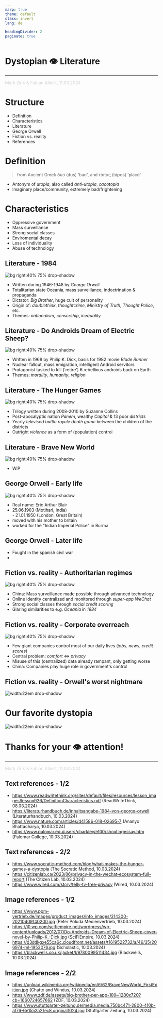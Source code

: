 ```yaml
---
marp: true
theme: default
class: invert
lang: de

headingDivider: 2
paginate: true
---
```


# Dystopian 👁️ Literature

<hr />
<span style="color: lightgrey;">Mark Zink & Fabian Albert, 11.03.2024</span>

# Structure

- Definition
- Characteristics
- Literature
- George Orwell
- Fiction vs. reality
- References

# Definition

> from Ancient Greek δυσ (dus) 'bad', and τόπος (tópos) 'place'

- Antonym of *utopia*, also called *anti-utopia*, *cacotopia*
- Imaginary place/community, extremely bad/frightening

# Characteristics

- Oppressive government
- Mass surveillance
- Strong social classes
- Enviromental decay
- Loss of individuality
- Abuse of technology

## Literature - 1984

<!--
Notizen:
- Protagonist: Winston Smith, Rebell der letztendlich gehirngewaschen wird
- Heutzutage (z.B. im Sinne der Corona-Maßnahmen) gerne umhergeschmissen

Wörter:
- cult of personality: Persönlichkeitskult
- doublethink: Zwiedenken (zwischen Wahrheiten hin-/herschalten)
- thoughtcrime: Gedankenverbrechen
-->

![bg right:40% 75% drop-shadow](assets/books/1984.jpg)

- Written during 1946-1948 by *George Orwell*
- Totalitarian state Oceania, mass surveillance, indoctrination & propaganda
- Dictator: *Big Brother*, huge cult of personality
- Origin of: *doublethink*, *thoughtcrime*, *Ministry of Truth*, *Thought Police*, etc.
- Themes: *nationalism*, *censorship*, *inequality*

## Literature - Do Androids Dream of Electric Sheep?

<!--
Notizen:
- Protagonist: Rick Deckard, hunter
- Androids portrayed as more human(e) than humans

Wörter:
- fallout: Auswirkungen
- servitors: Diener
-->

![bg right:40% 75% drop-shadow](assets/books/do_androids_dream.jpg)

- Written in 1968 by Philip K. Dick, basis for 1982 movie *Blade Runner*
- Nuclear fallout, mass emigration, intelligent Android servitors
- Protagonist tasked to kill ('retire') 6 rebellious androids back on Earth
- Themes: *morality*, *humanity*, *religion*

## Literature - The Hunger Games

<!--
Notizen:
- Propaganda-Aspekt ähnlich 1984
- Aber: Gewalt statt indirekterer Kontrolle

Wörter:
- televised: im Fernsehen ausgestrahlt
- outright: (einfach) offen
-->

![bg right:40% 75% drop-shadow](assets/books/the_hunger_games.jpg)

- Trilogy written during 2008-2010 by Suzanne Collins
- Post-apocalyptic nation *Panem*, wealthy *Capitol* & 13 poor *districts*
- Yearly *televised battle royale death game* between the children of the districts
- Outright *violence* as a form of (population) control

## Literature - Brave New World

![bg right:40% 75% drop-shadow](assets/books/brave_new_world.jpg)

- WIP

## George Orwell - Early life

<!-- 
Born 1903 in British India
moved to England with his mother, privileged education, dropped out of uni
worked for the Indian Imperial Police in Burma
moved back to britain
-->

![bg right:40% 75% drop-shadow](assets/authors/orwell.jpg)

- Real name: Eric Arthur Blair
- 25.06.1903 (Motihari, India) <br /> - 21.01.1950 (London, Great Britain)
- moved with his mother to britain
- worked for the "Indian Imperial Police" in Burma

## George Orwell - Later life

<!-- 
Some racism can be found, "yellow faces", witnessing tortures and not doing anything or quitting (Killing an elephant)
Shooting an elephant
-->

- Fought in the spanish civil war
- 

## Fiction vs. reality - Authoritarian regimes

<!--
Notizen:
- WeChat als Chat-App & Zahlungsmittel
- Beispiel: 'Tiananmen Square 1989'

Wörter:
- glaring: auffallend
-->

![bg right:40% 75% drop-shadow](assets/reality/surveillance.jpg)

- China: Mass surveillance made possible through advanced technology
- Online identity centralized and monitored through *super-app WeChat*
- Strong social classes through *social credit scoring*
- Glaring similarities to e.g. *Oceania* in *1984*

## Fiction vs. reality - Corporate overreach

<!--
Notizen:
- Tendenz: Privatssphäre für Komfort abzugeben
- Abhängigkeit (auch Staats-OPSEC) an externe Unternehmen
- Zu wenig Inzentiven für gute Datensicherheit
- Fragwürdige Moral der Unternehmen, Profit über alles

Wörter:
- rampant: massiv verbreitet
-->

![bg right:40% 75% drop-shadow](assets/reality/data_kraken.jpg)

- Few giant companies control most of our daily lives (*jobs*, *news*, *credit scores*)
- Central problem: *comfort* <=> *privacy*
- Misuse of this (centralized) data already rampant, only getting worse
- China: Companies play huge role in government's control

## Fiction vs. reality - Orwell's worst nightmare

<!--
Notizen:
- TV der Firma Telly, für erste 500.000 Menschen 'kostenlos'
- Spioniert offen Benutzer aus, Kamera & Mikro dabei
- Orwells Perspektive: Menschen stellen freiwillig Abhörgerät ins Zimmer

Wörter:
- bugging device: Abhörgerät
-->

![width:22em drop-shadow](assets/reality/free_tv_spy.png)

# Our favorite dystopia

![width:22em drop-shadow](assets/classroom.jpg)

# Thanks for your 👁️ attention!

<hr />
<span style="color: lightgrey;">Mark Zink & Fabian Albert, 11.03.2024</span>

## Text references - 1/2

- https://www.readwritethink.org/sites/default/files/resources/lesson_images/lesson926/DefinitionCharacteristics.pdf (ReadWriteThink, 08.03.2024)
- https://literaturhandbuch.de/inhaltsangabe-1984-von-george-orwell (Literaturhandbuch, 10.03.2024)
- https://www.nature.com/articles/d41586-018-02695-7 (Ananyo Bhattacharya, 10.03.2024)
- https://www.palomar.edu/users/cbarkley/e100/shootingessay.htm (Palomar College, 10.03.2024)

## Text references - 2/2

- https://www.socratic-method.com/blog/what-makes-the-hunger-games-a-dystopia (The Socratic Method, 10.03.2024)
- https://citizenlab.ca/2023/06/privacy-in-the-wechat-ecosystem-full-report (The Citizen Lab, 10.03.2024)
- https://www.wired.com/story/telly-tv-free-privacy (Wired, 10.03.2024)

## Image references - 1/2

- https://www.ppm-vertrieb.de/images/product_images/info_images/314300-20210409140200.jpg (Peter Poluda Medienvertrieb, 10.03.2024)
- https://i0.wp.com/scifiempire.net/wordpress/wp-content/uploads/2012/07/Do-Androids-Dream-of-Electric-Sheep-cover-novel-by-Philip-K.-Dick.jpg (SciFiEmpire, 10.03.2024)
- https://d3ddkgxe55ca6c.cloudfront.net/assets/t1619522732/a/46/35/206974-ml-1953076.jpg (Scholastic, 10.03.2024)
- https://blackwells.co.uk/jacket/l/9780099511434.jpg (Blackwells, 10.03.2024)

## Image references - 2/2

- https://upload.wikimedia.org/wikipedia/en/6/62/BraveNewWorld_FirstEdition.jpg (Chatto and Windus, 10.03.2024)
- https://www.zdf.de/assets/big-brother-per-app-100~1280x720?cb=1660724657662 (ZDF, 10.03.2024)
- https://www.stuttgarter-zeitung.de/media.media.750bc471-2800-410b-a176-6e1552a21ec8.original1024.jpg (Stuttgarter Zeitung, 10.03.2024)